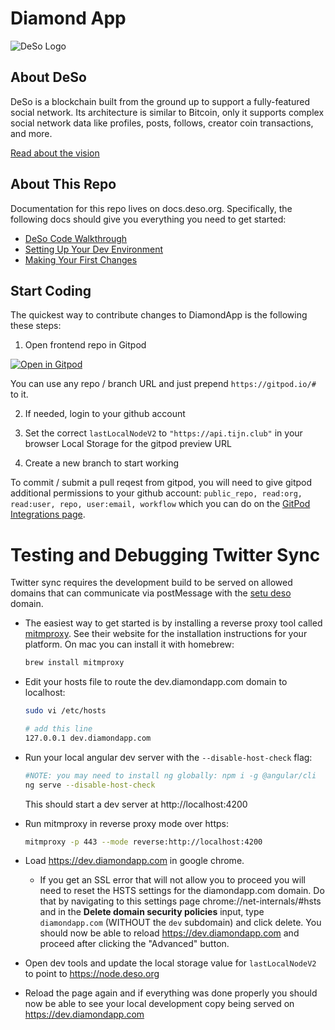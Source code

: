 # Diamond App

![DeSo Logo](src/assets/diamond/camelcase_logo.svg)

## About DeSo

DeSo is a blockchain built from the ground up to support a fully-featured
social network. Its architecture is similar to Bitcoin, only it supports complex
social network data like profiles, posts, follows, creator coin transactions, and
more.

[Read about the vision](https://docs.deso.org/#the-ultimate-vision)

## About This Repo

Documentation for this repo lives on docs.deso.org. Specifically, the following
docs should give you everything you need to get started:

- [DeSo Code Walkthrough](https://docs.deso.org/code/walkthrough)
- [Setting Up Your Dev Environment](https://docs.deso.org/code/dev-setup)
- [Making Your First Changes](https://docs.deso.org/code/making-your-first-changes)

## Start Coding

The quickest way to contribute changes to DiamondApp is the following these steps:

1. Open frontend repo in Gitpod

[![Open in Gitpod](https://gitpod.io/button/open-in-gitpod.svg)](https://gitpod.io/#https://github.com/diamond-app/frontend)

You can use any repo / branch URL and just prepend `https://gitpod.io/#` to it.

2. If needed, login to your github account

3. Set the correct `lastLocalNodeV2` to `"https://api.tijn.club"` in your browser Local Storage for the gitpod preview URL

4. Create a new branch to start working

To commit / submit a pull reqest from gitpod, you will need to give gitpod additional permissions to your github account: `public_repo, read:org, read:user, repo, user:email, workflow` which you can do on the [GitPod Integrations page](https://gitpod.io/integrations).

# Testing and Debugging Twitter Sync

Twitter sync requires the development build to be served on allowed domains that
can communicate via postMessage with the [setu deso](https://web3setu.com/) domain.

- The easiest way to get started is by installing a reverse proxy tool called [mitmproxy](https://mitmproxy.org/). See their
  website for the installation instructions for your platform. On mac you can install it with homebrew:

  ```sh
  brew install mitmproxy
  ```

- Edit your hosts file to route the dev.diamondapp.com domain to localhost:

  ```sh
  sudo vi /etc/hosts

  # add this line
  127.0.0.1 dev.diamondapp.com
  ```

- Run your local angular dev server with the `--disable-host-check` flag:

  ```sh
  #NOTE: you may need to install ng globally: npm i -g @angular/cli
  ng serve --disable-host-check
  ```

  This should start a dev server at http://localhost:4200

- Run mitmproxy in reverse proxy mode over https:

  ```sh
  mitmproxy -p 443 --mode reverse:http://localhost:4200
  ```

- Load https://dev.diamondapp.com in google chrome.

  - If you get an SSL error that will not allow you to proceed you will need
    to reset the HSTS settings for the diamondapp.com domain. Do that by
    navigating to this settings page chrome://net-internals/#hsts and in the
    **Delete domain security policies** input, type `diamondapp.com` (WITHOUT
    the `dev` subdomain) and click delete. You should now be able to reload
    https://dev.diamondapp.com and proceed after clicking the "Advanced" button.

- Open dev tools and update the local storage value for `lastLocalNodeV2`
  to point to https://node.deso.org

- Reload the page again and if everything was done properly you should now
  be able to see your local development copy being served on
  https://dev.diamondapp.com

